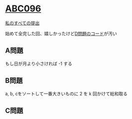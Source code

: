 # [ABC096](https://beta.atcoder.jp/contests/abc096)  
[私のすべての提出](https://beta.atcoder.jp/contests/abc096/submissions?f.Task=&f.Language=&f.Status=&f.User=tokizo)  
  
始めて全完した回、嬉しかったけど[D問題のコード](https://beta.atcoder.jp/contests/abc096/submissions/2467406)が汚い  
  
## A問題  
もし日が月より小さければ -1 する  
  
## B問題  
a, b, cをソートして一番大きいものに 2 を k 回かけて総和取る  
  
## C問題  
